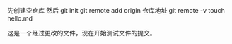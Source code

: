 先创建空仓库
然后 git init
git remote add origin 仓库地址
git remote -v
touch hello.md


这是一个经过更改的文件，现在开始测试文件的提交。

